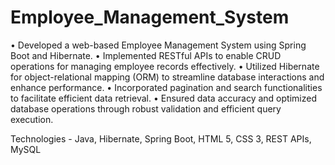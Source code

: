# Employee_Management_System

• Developed a web-based Employee Management System using Spring Boot and Hibernate.
• Implemented RESTful APIs to enable CRUD operations for managing employee records effectively.
• Utilized Hibernate for object-relational mapping (ORM) to streamline database interactions and enhance performance.
• Incorporated pagination and search functionalities to facilitate efficient data retrieval.
• Ensured data accuracy and optimized database operations through robust validation and efficient query execution.

Technologies - Java, Hibernate, Spring Boot, HTML 5, CSS 3, REST APIs, MySQL
